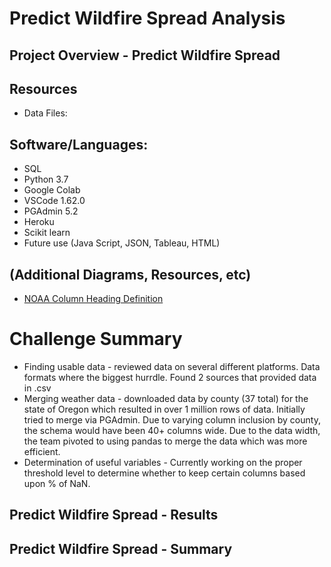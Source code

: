 # Predict Wildfire Spread Analysis

## Project Overview - Predict Wildfire Spread 

## Resources
-  Data Files:

## Software/Languages:
-  SQL
-  Python 3.7
-  Google Colab
-  VSCode 1.62.0
-  PGAdmin 5.2
-  Heroku
-  Scikit learn
-  Future use (Java Script, JSON, Tableau, HTML)
  


## (Additional Diagrams, Resources, etc)
 - [NOAA Column Heading Definition](Resources/noaa_col_key.pdf)

# Challenge Summary
- Finding usable data - reviewed data on several different platforms.  Data formats where the biggest hurrdle.  Found 2 sources that provided data in .csv
- Merging weather data - downloaded data by county (37 total) for the state of Oregon which resulted in over 1 million rows of data.  Initially tried to merge via PGAdmin.  Due to varying column inclusion by county, the schema would have been 40+ columns wide.  Due to the data width, the team pivoted to using pandas to merge the data which was more efficient. 
- Determination of useful variables - Currently working on the proper threshold level to determine whether to keep certain columns based upon % of NaN.


## Predict Wildfire Spread  - Results


## Predict Wildfire Spread  - Summary
